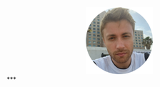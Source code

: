<center><img src="https://raw.githubusercontent.com/vovasazonov/portfolio/master/assets/img/profile.png" alt="Profile" width="150" height="150"></center>
***
